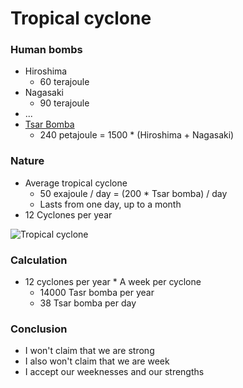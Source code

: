 # Tropical cyclone

### Human bombs
- Hiroshima
    - 60 terajoule
- Nagasaki
    - 90 terajoule
- ...
- [Tsar Bomba](https://en.wikipedia.org/wiki/Tsar_Bomba)
    - 240 petajoule = 1500 * (Hiroshima + Nagasaki)

### Nature
- Average tropical cyclone
    - 50 exajoule / day = (200 * Tsar bomba) / day
    - Lasts from one day, up to a month
- 12 Cyclones per year

![Tropical cyclone](https://upload.wikimedia.org/wikipedia/commons/0/04/Hurricane_Isabel_from_ISS.jpg)

### Calculation

- 12 cyclones per year * A week per cyclone
    - 14000 Tasr bomba per year
    - 38 Tsar bomba per day

### Conclusion
- I won't claim that we are strong
- I also won't claim that we are week
- I accept our weeknesses and our strengths
